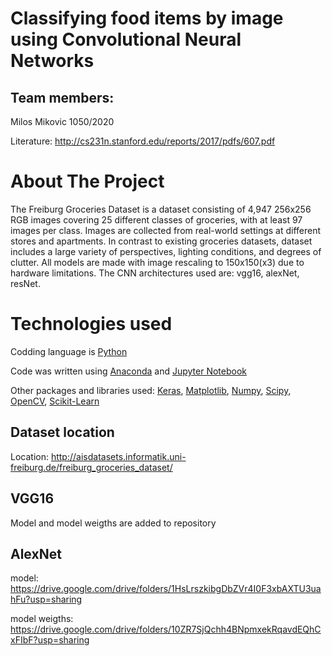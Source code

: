 # Classifying food items by image using Convolutional Neural Networks

## Team members:

Milos Mikovic 1050/2020


Literature: http://cs231n.stanford.edu/reports/2017/pdfs/607.pdf


# About The Project
The Freiburg Groceries
Dataset is a dataset consisting of 4,947 256x256 RGB
images covering 25 different classes of groceries, with at
least 97 images per class. Images are collected from real-world settings at different stores and apartments. In contrast to existing groceries datasets,
dataset includes a large variety of perspectives, lighting conditions, and degrees of clutter. 
All models are made with image rescaling to 150x150(x3) due to hardware limitations. The CNN architectures used are: vgg16, alexNet, resNet.

# Technologies used
Codding language is [Python](https://www.python.org/)

Code was written using [Anaconda](https://www.anaconda.com/) and [Jupyter Notebook](https://jupyter.org/)

Other packages and libraries used: [Keras](https://keras.io/), [Matplotlib](https://matplotlib.org/), [Numpy](https://numpy.org/), [Scipy](https://www.scipy.org/), 
[OpenCV](https://opencv.org/), [Scikit-Learn](https://scikit-learn.org/stable/)

## Dataset location
Location: http://aisdatasets.informatik.uni-freiburg.de/freiburg_groceries_dataset/

## VGG16
Model and model weigths are added to repository

## AlexNet

model: https://drive.google.com/drive/folders/1HsLrszkibgDbZVr4I0F3xbAXTU3uahFu?usp=sharing

model weigths: https://drive.google.com/drive/folders/10ZR7SjQchh4BNpmxekRqavdEQhCxFIbF?usp=sharing
